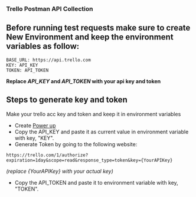 ### Trello Postman API Collection


## Before running test requests make sure to create New Environment and keep the environment variables as follow: 

```
BASE_URL: https://api.trello.com
KEY: API_KEY
TOKEN: API_TOKEN
```
<b>Replace <i>API_KEY</i> and <i>API_TOKEN</i> with your api key and token</b>

## Steps to generate key and token

Make your trello acc key and token and keep it in environment variables
- Create [Power up](https://trello.com/power-ups/admin/new)
- Copy the API_KEY and paste it as current value in environment variable with key, "KEY".
- Generate Token by going to the following website: 
```
https://trello.com/1/authorize?expiration=1day&scope=read&response_type=token&key={YourAPIKey}
```
<i>(replace {YourAPIKey} with your actual key)</i>
- Copy the API_TOKEN and paste it to environment variable with key, "TOKEN".
